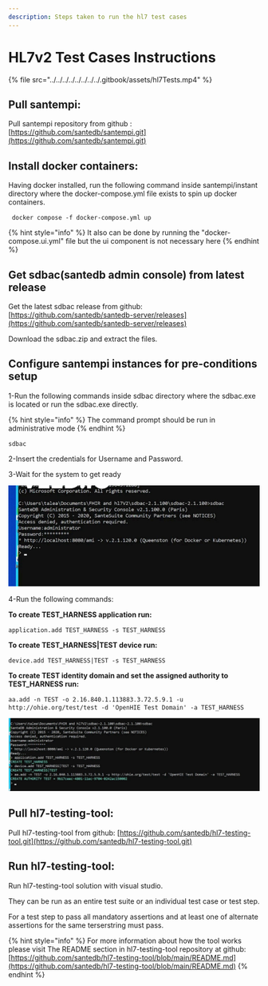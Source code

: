 ```yaml
---
description: Steps taken to run the hl7 test cases
---
```


# HL7v2 Test Cases Instructions

{% file src="../../../../../../../../.gitbook/assets/hl7Tests.mp4" %}

## Pull santempi:

Pull santempi repository from github : [https://github.com/santedb/santempi.git](https://github.com/santedb/santempi.git)

## Install docker containers:

Having docker installed, run the following command inside santempi/instant directory where the docker-compose.yml file exists to spin up docker containers.

```
 docker compose -f docker-compose.yml up
```

{% hint style="info" %}
It also can be done by running the "docker-compose.ui.yml" file but the ui component is not necessary here
{% endhint %}



## Get sdbac(santedb admin console) from latest release

Get the latest sdbac release from github: [https://github.com/santedb/santedb-server/releases](https://github.com/santedb/santedb-server/releases)

Download the sdbac.zip and extract the files.&#x20;

## Configure santempi instances for pre-conditions setup

1-Run the following commands inside sdbac directory where the sdbac.exe is located or run the sdbac.exe directly.

{% hint style="info" %}
The command prompt should be run in administrative mode
{% endhint %}

```
sdbac
```

2-Insert the credentials for Username and Password.

3-Wait for the system to get ready

![](../../../../../../../../.gitbook/assets/sdbac.jpg)

4-Run the following commands:

**To create TEST\_HARNESS application run:**

```
application.add TEST_HARNESS -s TEST_HARNESS
```

**To create TEST\_HARNESS|TEST device run:**

```
device.add TEST_HARNESS|TEST -s TEST_HARNESS
```

**To create TEST identity domain and set the assigned authority to TEST\_HARNESS run:**

```
aa.add -n TEST -o 2.16.840.1.113883.3.72.5.9.1 -u http://ohie.org/test/test -d 'OpenHIE Test Domain' -a TEST_HARNESS
```

![](<../../../../../../../../.gitbook/assets/sdbac (1).jpg>)

## Pull hl7-testing-tool:

Pull hl7-testing-tool from github: [https://github.com/santedb/hl7-testing-tool.git](https://github.com/santedb/hl7-testing-tool.git)

## Run hl7-testing-tool:

Run hl7-testing-tool solution with visual studio.

They can be run as an entire test suite or an individual test case or test step.

For a test step to pass all  mandatory assertions and at least one of alternate assertions for the same terserstring must pass.

{% hint style="info" %}
For more information about how the tool works please visit The README section in hl7-testing-tool repository at github: [https://github.com/santedb/hl7-testing-tool/blob/main/README.md](https://github.com/santedb/hl7-testing-tool/blob/main/README.md)
{% endhint %}

